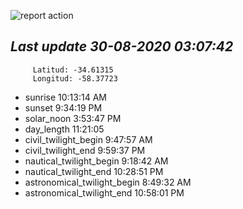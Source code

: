 ![report action](https://github.com/matiasz8/actions-for-reports/workflows/report%20action/badge.svg?branch=develop) 


## *****Last update 30-08-2020 03:07:42*****



		 Latitud: -34.61315
		 Longitud: -58.37723

 - sunrise 	 10:13:14 AM
 - sunset 	 9:34:19 PM
 - solar_noon 	 3:53:47 PM
 - day_length 	 11:21:05
 - civil_twilight_begin 	 9:47:57 AM
 - civil_twilight_end 	 9:59:37 PM
 - nautical_twilight_begin 	 9:18:42 AM
 - nautical_twilight_end 	 10:28:51 PM
 - astronomical_twilight_begin 	 8:49:32 AM
 - astronomical_twilight_end 	 10:58:01 PM

